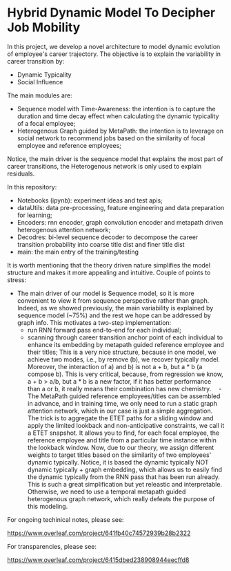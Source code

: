 # Hybrid Dynamic Model To Decipher Job Mobility

In this project, we develop a novel architecture to model dynamic evolution of employee's career trajectory. The objective is to explain the variability in career transition by:

  - Dynamic Typicality
  - Social Influence
 
 The main modules are:
  - Sequence model with Time-Awareness: the intention is to capture the duration and time decay effect when calculating the dynamic typicality of a focal employee;
  - Heterogenous Graph guided by MetaPath: the intention is to leverage on social network to recommend jobs based on the similarity of focal employee and reference employees;
 
Notice, the main driver is the sequence model that explains the most part of career transitions, the Heterogenous network is only used to explain residuals.
 
In this repository:
 
  - Notebooks (ipynb): experiment ideas and test apis;
  - dataUtils: data pre-processing, feature engineering and data preparation for learning;
  - Encoders: rnn encoder, graph convolution encoder and metapath driven heterogenous attention network;
  - Decodres: bi-level sequence decoder to decompose the career transition probability into coarse title dist and finer title dist
  - main: the main entry of the training/testing

It is worth mentioning that the theory driven nature simplifies the model structure and makes it more appealing and intuitive. Couple of points to stress:
  - The main driver of our model is Sequence model, so it is more convenient to view it from sequence perspective rather than graph. Indeed, as we showed previously,    the main variability is explained by sequence model (~75%) and the rest we hope can be addressed by graph info. This motivates a two-step implementation:
    - run RNN forward pass end-to-end for each individual;
    - scanning through career transition anchor point of each individual to enhance its embedding by metapath guided reference employee and their titles;
This is a very nice structure, because in one model, we achieve two modes, i.e., by remove (b), we recover typically model. Moreover, the interaction of a) and b) is not a + b, but a * b (a compose b). This is very critical, because, from regression we know, a + b > a/b, but a * b is a new factor, if it has better performance than a or b, it really means their combination has new chemistry.
  - The MetaPath guided reference employees/titles can be assembled in advance, and in training time, we only need to run a static graph attention network, which in our case is just a simple aggregation. The trick is to aggregate the ETET paths for a sliding window and apply the limited lookback and non-anticipative constraints, we call it a ETET snapshot. It allows you to find, for each focal employee, the reference employee and title from a particular time instance within the lookback window. Now, due to our theory, we assign different weights to target titles based on the similarity of two employees' dynamic typically. Notice, it is based the dynamic typically NOT dynamic typically + graph embedding, which allows us to easily find the dynamic typically from the RNN pass that has been run already. This is such a great simplification but yet releastic and interpretable. Otherwise, we need to use a temporal metapath guided heterogenous graph network, which really defeats the purpose of this modeling.
 
 For ongoing techinical notes, please see:
 
 https://www.overleaf.com/project/641fb40c74572939b28b2322
 
 For transparencies, please see:
 
 https://www.overleaf.com/project/6415dbed238908944eecffd8
